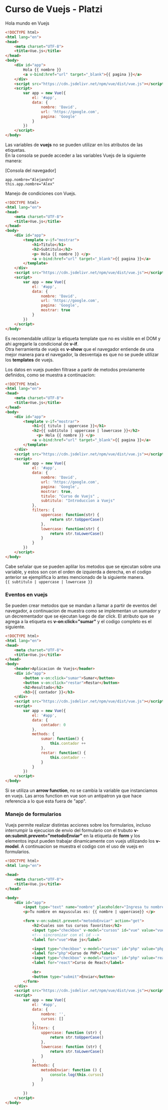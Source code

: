 # Curso de Vuejs - Platzi  
  
Hola mundo en Vuejs  
  
```html
<!DOCTYPE html>
<html lang="en">
<head>
    <meta charset="UTF-8">
    <title>Vue.js</title>
</head>
<body>
    <div id="app">
        Hola {{ nombre }}
        <a v-bind:href="url" target="_blank">{{ pagina }}</a>
    </div>
    <script src="https://cdn.jsdelivr.net/npm/vue/dist/vue.js"></script>
    <script>
        var app = new Vue({
            el: '#app',
            data: {
                nombre: 'David',
                url: 'https://google.com',
                pagina: 'Google'
            }
        })
    </script>
</body>
```
  
Las variables de **vuejs** no se pueden utilizar en los atributos de las etiquetas.   
En la consola se puede acceder a las variables Vuejs de la siguiente manera:  
  
[Consola del navegador]  
  
`app.nombre="Alejandro"`  
`this.app.nombre="Alex"`  
    
Manejo de condiciones con Vuejs.  
  
```html
<!DOCTYPE html>
<html lang="en">
<head>
    <meta charset="UTF-8">
    <title>Vue.js</title>
</head>
<body>
    <div id="app">
        <template v-if="mostrar">
            <h1>Titulo</h1>
            <h2>Subtitulo</h2>
            <p> Hola {{ nombre }} </p>
            <a v-bind:href="url" target="_blank">{{ pagina }}</a>
        </template>  
    </div>
    <script src="https://cdn.jsdelivr.net/npm/vue/dist/vue.js"></script>
    <script>
        var app = new Vue({
            el: '#app',
            data: {
                nombre: 'David',
                url: 'https://google.com',
                pagina: 'Google',
                mostrar: true
            }
        })
    </script>
</body>
```

  
Es recomendable utilizar la etiqueta template que no es visible en el DOM y ahi agregarle la condicional de **v-if**.  
Otra herramienta de vuejs es **v-show** que el navegador entiende de una mejor manera para el navegador, la desventaja es que no se puede utilizar los **templates** de vuejs.  
  
  
Los datos en vuejs pueden filtrase a partir de metodos previamente definidos, como se muestra a continuacion:  

```html  
<!DOCTYPE html>
<html lang="en">
<head>
    <meta charset="UTF-8">
    <title>Vue.js</title>
</head>
<body>
    <div id="app">
        <template v-if="mostrar">
            <h1>{{ titulo | uppercase }}</h1>
            <h2>{{ subtitulo | uppercase | lowercase }}</h2>
              <p> Hola {{ nombre }} </p>
            <a v-bind:href="url" target="_blank">{{ pagina }}</a>
        </template>  
    </div>
    <script src="https://cdn.jsdelivr.net/npm/vue/dist/vue.js"></script>
    <script>
        var app = new Vue({
            el: '#app',
            data: {
                nombre: 'David',
                url: 'https://google.com',
                pagina: 'Google',
                mostrar: true,
                titulo: "Curso de Vuejs" ,
                subtitulo: "Introduccion a Vuejs"
            },
            filters: {
                uppercase: function(str) {
                    return str.toUpperCase()
                },
                lowercase: function(str) {
                    return str.toLowerCase()
                }
            }
        })
    </script>
</body>
```
  
Cabe señalar que se pueden aplilar los metodos que se ejecutan sobre una variable, y estos son con el orden de izquierda a derecha, en el codigo anterior se ejemplifica lo antes mencionado de la siguiente manera.  
`{{ subtitulo | uppercase | lowercase }} `  
  
  
### Eventos en vuejs  
  
Se pueden crear metodos que se mandan a llamar a partir de eventos del navegador, a continuacion de muestra como se implementan un sumador y un decrementador que se ejecutan luego de dar click. El atributo que se agrega a la etiqueta es **v-on:click="sumar"** y el codigo completo es el siguiente.  
  
```html
<!DOCTYPE html>
<html lang="en">
<head>
    <meta charset="UTF-8">
    <title>Vue.js</title>
</head>
<body>
    <header>Aplicacion de Vuejs</header>
    <div id="app">
        <button v-on:click="sumar">Sumar</button>
        <button v-on:click="restar">Restar</button>
        <h2>Resultado</h2>
        <h3>{{ contador }}</h3>
    </div>
    <script src="https://cdn.jsdelivr.net/npm/vue/dist/vue.js"></script>
    <script>
        var app = new Vue({
            el: '#app',
            data: {
                contador: 0
            },
            methods: {
                sumar: function() {
                    this.contador ++
                },
                restar: function() {
                    this.contador --
                } 
            }
        })
    </script>
</body>
```
  
Si se utiliza un **arrow function**, no se cambia la variable que instanciamos en vuejs. Las arros function en vue son un antipatron ya que hace referencia a lo que esta fuera de "app".   
  
### Manejo de formularios  

Vuejs permite realizar distintas acciones sobre los formularios, incluso interrumpir la ejecucion de envio del formulario con el trubuto **v-on:submit.prevent="metodoEnviar"** en la etiqueta de **form** y los elementos input pueden trabajar dinamicamente con vuejs utilizando los **v-model**. A continuacion se muestra el codigo con el uso de vuejs en formularios.  
  
```html
<!DOCTYPE html>
<html lang="en">

<head>
    <meta charset="UTF-8">
    <title>Vue.js</title>
</head>

<body>
    <div id="app">
        <input type="text" name="nombre" placeholder="Ingresa tu nombre" v-model="nombre">
        <p>Tu nombre en mayusculas es: {{ nombre | uppercase}} </p>

        <form v-on:submit.prevent="metodoEnviar" action="get">
            <h2>Cuales son tus cursos favoritos</h2>
            <input type="checkbox" v-model="cursos" id="vue" value="vue">
            <!-- sincronizar con el id -->
            <label for="vue">Vue js</label>

            <input type="checkbox" v-model="cursos" id="php" value="php">
            <label for="php">Curso de PHP</label>
            <input type="checkbox" v-model="cursos" id="php" value="react">
            <label for="react">Curso de React</label>
            
            <br>
            <button type="submit">Enviar</button>
        </form>
    </div>
    <script src="https://cdn.jsdelivr.net/npm/vue/dist/vue.js"></script>
    <script>
        var app = new Vue({
            el: '#app',
            data: {
                nombre: '',
                cursos: []
            },
            filters: {
                uppercase: function (str) {
                    return str.toUpperCase()
                },
                lowercase: function (str) {
                    return str.toLowerCase()
                }
            },
            methods: {
                metodoEnviar: function () {
                    console.log(this.cursos)
                }
            }

        })
    </script>
</body>
```



